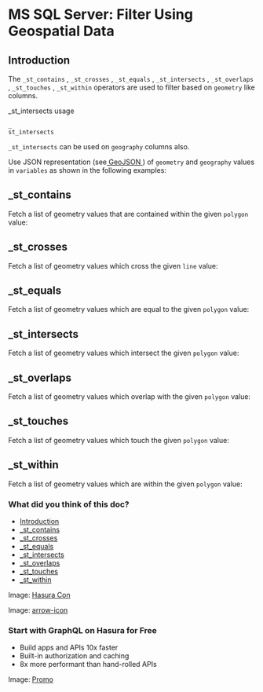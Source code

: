 # MS SQL Server: Filter Using Geospatial Data

## Introduction​

The `_st_contains` , `_st_crosses` , `_st_equals` , `_st_intersects` , `_st_overlaps` , `_st_touches` , `_st_within` operators
are used to filter based on `geometry` like columns.

_st_intersects usage

```
_
st_intersects
```

 `_st_intersects` can be used on `geography` columns also.

Use JSON representation (see[ GeoJSON ](https://tools.ietf.org/html/rfc7946)) of `geometry` and `geography` values in `variables` as shown in the following examples:

## _st_contains​

Fetch a list of geometry values that are contained within the given `polygon` value:

## _st_crosses​

Fetch a list of geometry values which cross the given `line` value:

## _st_equals​

Fetch a list of geometry values which are equal to the given `polygon` value:

## _st_intersects​

Fetch a list of geometry values which intersect the given `polygon` value:

## _st_overlaps​

Fetch a list of geometry values which overlap with the given `polygon` value:

## _st_touches​

Fetch a list of geometry values which touch the given `polygon` value:

## _st_within​

Fetch a list of geometry values which are within the given `polygon` value:

### What did you think of this doc?

- [ Introduction ](https://hasura.io/docs/latest/queries/ms-sql-server/filters/geospatial-operators/#introduction)
- [ _st_contains ](https://hasura.io/docs/latest/queries/ms-sql-server/filters/geospatial-operators/#_st_contains)
- [ _st_crosses ](https://hasura.io/docs/latest/queries/ms-sql-server/filters/geospatial-operators/#_st_crosses)
- [ _st_equals ](https://hasura.io/docs/latest/queries/ms-sql-server/filters/geospatial-operators/#_st_equals)
- [ _st_intersects ](https://hasura.io/docs/latest/queries/ms-sql-server/filters/geospatial-operators/#_st_intersects)
- [ _st_overlaps ](https://hasura.io/docs/latest/queries/ms-sql-server/filters/geospatial-operators/#_st_overlaps)
- [ _st_touches ](https://hasura.io/docs/latest/queries/ms-sql-server/filters/geospatial-operators/#_st_touches)
- [ _st_within ](https://hasura.io/docs/latest/queries/ms-sql-server/filters/geospatial-operators/#_st_within)


Image: [ Hasura Con ](https://res.cloudinary.com/dh8fp23nd/image/upload/v1686154570/hasura-con-2023/has-con-light-date_r2a2ud.png)

Image: [ arrow-icon ](https://res.cloudinary.com/dh8fp23nd/image/upload/v1683723549/main-web/chevron-right_ldbi7d.png)

### Start with GraphQL on Hasura for Free

- Build apps and APIs 10x faster
- Built-in authorization and caching
- 8x more performant than hand-rolled APIs


Image: [ Promo ](https://hasura.io/docs/assets/images/hasura-free-ff60e409244e0ea12b5a3045d1a9096b.png)